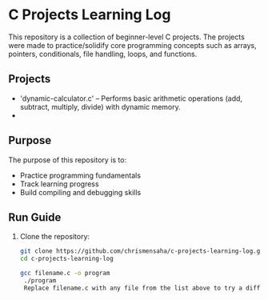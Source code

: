 # C Projects Learning Log

This repository is a collection of beginner-level C projects. 
The projects were made to practice/solidify core programming concepts such as arrays, pointers, conditionals, file handling, loops, and functions.

## Projects

- 'dynamic-calculator.c' – Performs basic arithmetic operations (add, subtract, multiply, divide) with dynamic memory.
- 

## Purpose

The purpose of this repository is to:
- Practice programming fundamentals
- Track learning progress
- Build compiling and debugging skills

## Run Guide
1. Clone the repository:
   ```bash
   git clone https://github.com/chrismensaha/c-projects-learning-log.git
   cd c-projects-learning-log

   gcc filename.c -o program
    ./program
    Replace filename.c with any file from the list above to try a different project.
